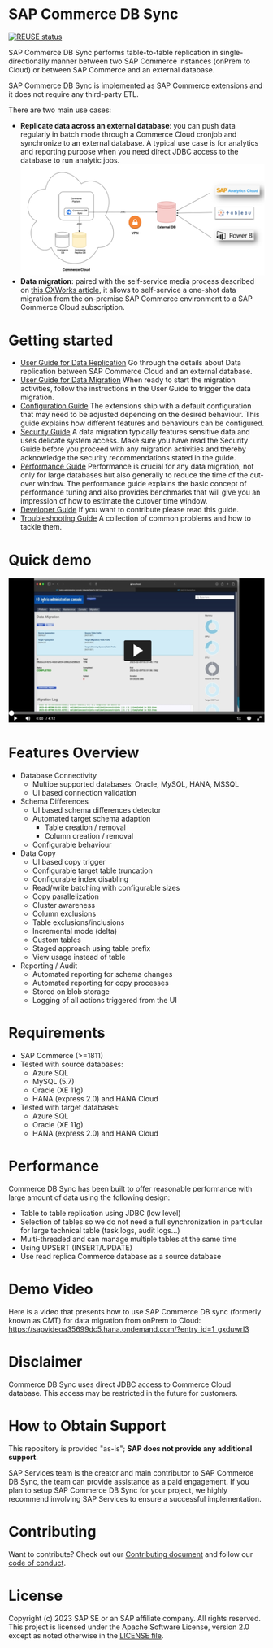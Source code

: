 # SAP Commerce DB Sync

[![REUSE status](https://api.reuse.software/badge/github.com/SAP/sap-commerce-db-sync)](https://api.reuse.software/info/github.com/SAP/sap-commerce-db-sync)

SAP Commerce DB Sync performs table-to-table replication in single-directionally manner between two SAP Commerce instances (onPrem to Cloud) or between SAP Commerce and an external database.

SAP Commerce DB Sync is implemented as SAP Commerce extensions and it does not require any third-party ETL.

There are two main use cases:

* __Replicate data across an external database__: you can push data regularly in batch mode through a Commerce Cloud cronjob and synchronize to an external database. A typical use case is for analytics and reporting purpose when you need direct JDBC access to the database to run analytic jobs.
![architecture overview for data sync between SAP Commerce Cloud to an external database](docs/user/data_replication_architecture.png)
* __Data migration__: paired with the self-service media process described on [this CXWorks article](https://www.sap.com/cxworks/article/2589632453/migrate_to_sap_commerce_cloud_migrate_media_with_azcopy), it allows to self-service a one-shot data migration from the on-premise SAP Commerce environment to a SAP Commerce Cloud subscription.

# Getting started

* [User Guide for Data Replication](docs/user/USER-GUIDE-DATA-REPLICATION.md) Go through the details about Data replication between SAP Commerce Cloud and an external database. 
* [User Guide for Data Migration](docs/user/USER-GUIDE-DATA-MIGRATION.md) When ready to start the migration activities, follow the instructions in the User Guide to trigger the data migration.
* [Configuration Guide](docs/configuration/CONFIGURATION-GUIDE.md) The extensions ship with a default configuration that may need to be adjusted depending on the desired behaviour. This guide explains how different features and behaviours can be configured.
* [Security Guide](docs/security/SECURITY-GUIDE.md) A data migration typically features sensitive data and uses delicate system access. Make sure you have read the Security Guide before you proceed with any migration activities and thereby acknowledge the security recommendations stated in the guide.
* [Performance Guide](docs/performance/PERFORMANCE-GUIDE.md) Performance is crucial for any data migration, not only for large databases but also generally to reduce the time of the cut-over window. The performance guide explains the basic concept of performance tuning and also provides benchmarks that will give you an impression of how to estimate the cutover time window.
* [Developer Guide](docs/developer/DEVELOPER-GUIDE.md) If you want to contribute please read this guide.
* [Troubleshooting Guide](docs/troubleshooting/TROUBLESHOOTING-GUIDE.md) A collection of common problems and how to tackle them.

# Quick demo

[![Watch the video](docs/user/commerce-db-sync-demo.png)](https://video.sap.com/embed/secure/iframe/entryId/1_7bhihtlz/uiConfId/30317401/st/0)


# Features Overview

- Database Connectivity
  - Multipe supported databases: Oracle, MySQL, HANA, MSSQL
  - UI based connection validation
- Schema Differences
  - UI based schema differences detector
  - Automated target schema adaption
    - Table creation / removal
    - Column creation / removal
  - Configurable behaviour
- Data Copy
  - UI based copy trigger
  - Configurable target table truncation
  - Configurable index disabling
  - Read/write batching with configurable sizes
  - Copy parallelization
  - Cluster awareness
  - Column exclusions
  - Table exclusions/inclusions
  - Incremental mode (delta)
  - Custom tables
  - Staged approach using table prefix
  - View usage instead of table
- Reporting / Audit
  - Automated reporting for schema changes
  - Automated reporting for copy processes
  - Stored on blob storage
  - Logging of all actions triggered from the UI

# Requirements

- SAP Commerce (>=1811)
- Tested with source databases:
  - Azure SQL
  - MySQL (5.7)
  - Oracle (XE 11g)
  - HANA (express 2.0) and HANA Cloud
- Tested with target databases:
  - Azure SQL
  - Oracle (XE 11g)
  - HANA (express 2.0) and HANA Cloud

# Performance

Commerce DB Sync has been built to offer reasonable performance with large amount of data using the following design:

- Table to table replication using JDBC (low level)
- Selection of tables so we do not need a full synchronization in particular for large technical table (task logs, audit logs...)​
- Multi-threaded and can manage multiple tables at the same time ​
- Using UPSERT (INSERT/UPDATE)
- Use read replica Commerce database as a source database

# Demo Video

Here is a video that presents how to use SAP Commerce DB sync (formerly known as CMT) for data migration from onPrem to Cloud:
https://sapvideoa35699dc5.hana.ondemand.com/?entry_id=1_gxduwrl3

# Disclaimer

Commerce DB Sync uses direct JDBC access to Commerce Cloud database. This access may be restricted in the future for customers.

# How to Obtain Support

This repository is provided "as-is"; **SAP does not provide any additional support**.

SAP Services team is the creator and main contributor to SAP Commerce DB Sync, the team can provide assistance as a paid engagement. If you plan to setup SAP Commerce DB Sync for your project, we highly recommend involving SAP Services to ensure a successful implementation.

# Contributing
Want to contribute? Check out our [Contributing document](CONTRIBUTING.md) and follow our [code of conduct](CODE_OF_CONDUCT.md).

# License

Copyright (c) 2023 SAP SE or an SAP affiliate company. All rights reserved. This project is licensed under the Apache Software License, version 2.0 except as noted otherwise in the [LICENSE file](LICENSE).

